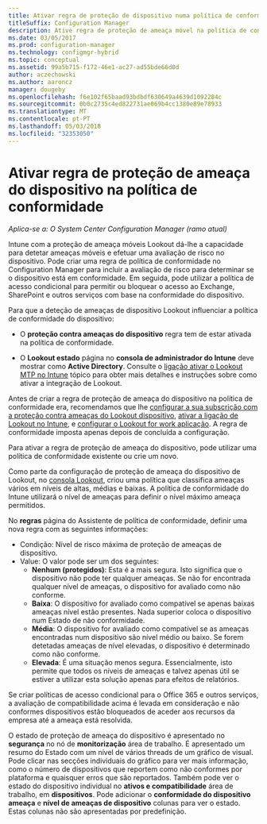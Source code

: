 ```yaml
---
title: Ativar regra de proteção de dispositivo numa política de conformidade
titleSuffix: Configuration Manager
description: Ative regra de proteção de ameaça móvel na política de conformidade de dispositivo.
ms.date: 03/05/2017
ms.prod: configuration-manager
ms.technology: configmgr-hybrid
ms.topic: conceptual
ms.assetid: 99a5b715-f172-46e1-ac27-ad55bde66d0d
author: aczechowski
ms.author: aaroncz
manager: dougeby
ms.openlocfilehash: f6e102f65baad93bdbdf630649a4639d1092284c
ms.sourcegitcommit: 0b0c2735c4ed822731ae069b4cc1380e89e78933
ms.translationtype: MT
ms.contentlocale: pt-PT
ms.lasthandoff: 05/03/2018
ms.locfileid: "32353050"
---
```

# <a name="enable-device-threat-protection-rule-in-the-compliance-policy"></a>Ativar regra de proteção de ameaça do dispositivo na política de conformidade

*Aplica-se a: O System Center Configuration Manager (ramo atual)*

Intune com a proteção de ameaça móveis Lookout dá-lhe a capacidade para detetar ameaças móveis e efetuar uma avaliação de risco no dispositivo. Pode criar uma regra de política de conformidade no Configuration Manager para incluir a avaliação de risco para determinar se o dispositivo está em conformidade. Em seguida, pode utilizar a política de acesso condicional para permitir ou bloquear o acesso ao Exchange, SharePoint e outros serviços com base na conformidade do dispositivo.

Para que a deteção de ameaças de dispositivo Lookout influenciar a política de conformidade do dispositivo:

* O **proteção contra ameaças do dispositivo** regra tem de estar ativada na política de conformidade.

* O **Lookout estado** página no **consola de administrador do Intune** deve mostrar como **Active Directory**. Consulte o [ligação ativar o Lookout MTP no Intune](enable-lookout-connection-in-intune.md) tópico para obter mais detalhes e instruções sobre como ativar a integração de Lookout.


Antes de criar a regra de proteção de ameaça do dispositivo na política de conformidade era, recomendamos que lhe [configurar a sua subscrição com a proteção contra ameaças do Lookout dispositivo](set-up-your-subscription-with-lookout.md), [ativar a ligação de Lookout no Intune](enable-lookout-connection-in-intune.md), e [configurar o Lookout for work aplicação](configure-and-deploy-lookout-for-work-apps.md). A regra de conformidade imposta apenas depois de concluída a configuração.

Para ativar a regra de proteção de ameaça do dispositivo, pode utilizar uma política de conformidade existente ou crie um novo.

Como parte da configuração de proteção de ameaça do dispositivo de Lookout, no [consola Lookout](https://aad.lookout.com), criou uma política que classifica ameaças vários em níveis de altas, médias e baixas. A política de conformidade do Intune utilizará o nível de ameaças para definir o nível máximo ameaça permitidos.

No **regras** página do Assistente de política de conformidade, definir uma nova regra com as seguintes informações:
  * Condição: Nível de risco máxima de proteção de ameaças de dispositivo.
  * Value: O valor pode ser um dos seguintes:
    * **Nenhum (protegidos)**: Esta é a mais segura. Isto significa que o dispositivo não pode ter qualquer ameaças. Se não for encontrada qualquer nível de ameaças, o dispositivo for avaliado como não conforme.
    * **Baixa**: O dispositivo for avaliado como compatível se apenas baixas ameaças nível estão presentes. Nada superior coloca o dispositivo num Estado de não conformidade.
    * **Média**: O dispositivo for avaliado como compatível se as ameaças encontradas num dispositivo são nível médio ou baixo. Se forem detetadas ameaças de nível elevadas, o dispositivo é determinado como não conforme.
    * **Elevada**: É uma situação menos segura. Essencialmente, isto permite que todos os níveis de ameaças e talvez apenas útil se estiver a utilizar esta solução apenas para efeitos de relatórios.

Se criar políticas de acesso condicional para o Office 365 e outros serviços, a avaliação de compatibilidade acima é levada em consideração e não conformes dispositivos estão bloqueados de aceder aos recursos da empresa até a ameaça está resolvida.

O estado de proteção de ameaça do dispositivo é apresentado no **segurança** no nó de **monitorização** área de trabalho.
É apresentado um resumo do Estado com um nível de vários threads de um gráfico de visual. Pode clicar nas secções individuais do gráfico para ver mais informação, como o número de dispositivos que reportem como não conformes por plataforma e quaisquer erros que são reportados.
Também pode ver o estado do dispositivo individual no **ativos e compatibilidade** área de trabalho, em **dispositivos**.  Pode adicionar o **conformidade do dispositivo ameaça** e **nível de ameaças de dispositivo** colunas para ver o estado.  Estas colunas não são apresentadas por predefinição.
